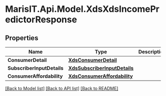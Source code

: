 
# MarisIT.Api.Model.XdsXdsIncomePredictorResponse

## Properties

Name | Type | Description | Notes
------------ | ------------- | ------------- | -------------
**ConsumerDetail** | [**XdsConsumerDetail**](XdsConsumerDetail.md) |  | [optional] 
**SubscriberInputDetails** | [**XdsSubscriberInputDetails**](XdsSubscriberInputDetails.md) |  | [optional] 
**ConsumerAffordability** | [**XdsConsumerAffordability**](XdsConsumerAffordability.md) |  | [optional] 

[[Back to Model list]](../README.md#documentation-for-models)
[[Back to API list]](../README.md#documentation-for-api-endpoints)
[[Back to README]](../README.md)


